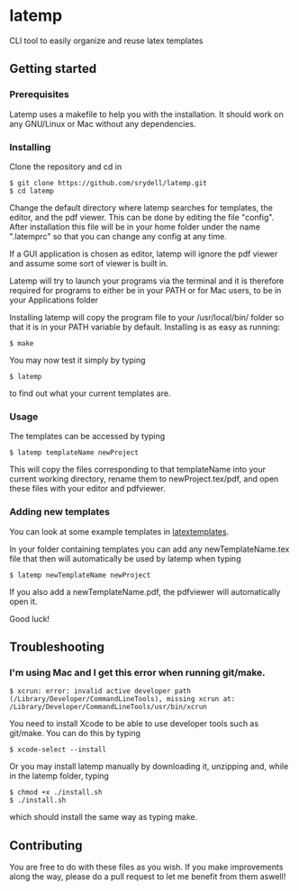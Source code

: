 # latemp

CLI tool to easily organize and reuse latex templates

## Getting started

### Prerequisites

Latemp uses a makefile to help you with the installation. It should work on any GNU/Linux or Mac without any dependencies.

### Installing

Clone the repository and cd in

```shell
$ git clone https://github.com/srydell/latemp.git
$ cd latemp
```

Change the default directory where latemp searches for templates, the editor, and the pdf viewer. This can be done by editing the file "config". After installation this file will be in your home folder under the name ".latemprc" so that you can change any config at any time.

If a GUI application is chosen as editor, latemp will ignore the pdf viewer and assume some sort of viewer is built in.

Latemp will try to launch your programs via the terminal and it is therefore required for programs to either be in your PATH or for Mac users, to be in your Applications folder

Installing latemp will copy the program file to your /usr/local/bin/ folder so that it is in your PATH variable by default. Installing is as easy as running:

```shell
$ make
```

You may now test it simply by typing

```shell
$ latemp
```

to find out what your current templates are.

### Usage

The templates can be accessed by typing

```shell
$ latemp templateName newProject
```

This will copy the files corresponding to that templateName into your current working directory, rename them to newProject.tex/pdf, and open these files with your editor and pdfviewer.


### Adding new templates

You can look at some example templates in [latextemplates](https://github.com/srydell/latextemplates).

In your folder containing templates you can add any newTemplateName.tex file that then will automatically be used by latemp when typing

```shell
$ latemp newTemplateName newProject
```

If you also add a newTemplateName.pdf, the pdfviewer will automatically open it.

Good luck!

## Troubleshooting

### I'm using Mac and I get this error when running git/make.

```shell
$ xcrun: error: invalid active developer path (/Library/Developer/CommandLineTools), missing xcrun at: /Library/Developer/CommandLineTools/usr/bin/xcrun
```

You need to install Xcode to be able to use developer tools such as git/make. You can do this by typing

```shell
$ xcode-select --install
```

Or you may install latemp manually by downloading it, unzipping and, while in the latemp folder, typing

```shell
$ chmod +x ./install.sh
$ ./install.sh
```

which should install the same way as typing make.

## Contributing

You are free to do with these files as you wish. If you make improvements along the way, please do a pull request to let me benefit from them aswell!
